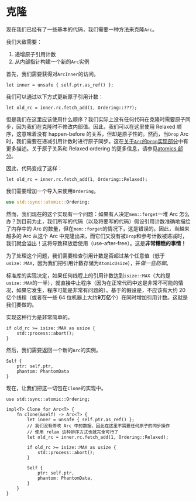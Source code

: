 # 克隆

现在我们已经有了一些基本的代码，我们需要一种方法来克隆`Arc`。

我们大致需要：

1. 递增原子引用计数
2. 从内部指针构建一个新的`Arc`实例

首先，我们需要获得对`ArcInner`的访问。

<!-- ignore: simplified code -->
```rust,ignore
let inner = unsafe { self.ptr.as_ref() };
```

我们可以通过以下方式更新原子引用计数：

<!-- ignore: simplified code -->
```rust,ignore
let old_rc = inner.rc.fetch_add(1, Ordering::???);
```

但是我们在这里应该使用什么顺序？我们实际上没有任何代码在克隆时需要原子同步，因为我们在克隆时不修改内部值。因此，我们可以在这里使用 Relaxed 顺序，这意味着没有 happen-before 的关系，但却是原子性的。然而，当`Drop` Arc 时，我们需要在递减引用计数时进行原子同步。这在[关于`Arc`的`Drop`实现部分](arc-drop.md)中有更多描述。关于原子关系和 Relaxed ordering 的更多信息，请参见[atomics 部分](../atomics.md)。

因此，代码变成了这样：

<!-- ignore: simplified code -->
```rust,ignore
let old_rc = inner.rc.fetch_add(1, Ordering::Relaxed);
```

我们需要增加一个导入来使用`Ordering`。

```rust
use std::sync::atomic::Ordering;
```

然而，我们现在的这个实现有一个问题：如果有人决定`mem::forget`一堆 Arc 怎么办？到目前为止，我们所写的代码（以及将要写的代码）假设引用计数准确地描绘了内存中的 Arc 的数量，但在`mem::forget`的情况下，这是错误的。因此，当越来越多的 Arc 从这个 Arc 中克隆出来，而它们又没有被`Drop`和参考计数被递减时，我们就会溢出！这将导致释放后使用（use-after-free）。这是**非常糟糕的事情！**

为了处理这个问题，我们需要检查引用计数是否超过某个任意值（低于`usize::MAX`，因为我们把引用计数存储为`AtomicUsize`），并*做一些防御*。

标准库的实现决定，如果任何线程上的引用计数达到`isize::MAX`（大约是`usize::MAX`的一半），就直接中止程序（因为在正常代码中这是非常不可能的情况，如果它发生，程序可能是非常有问题的）。基于的假设是，不应该有大约 20 亿个线程（或者在一些 64 位机器上大约**9万亿**个）在同时增加引用计数。这就是我们要做的。

实现这种行为是非常简单的。

<!-- ignore: simplified code -->
```rust,ignore
if old_rc >= isize::MAX as usize {
    std::process::abort();
}
```

然后，我们需要返回一个新的`Arc`的实例。

<!-- ignore: simplified code -->
```rust,ignore
Self {
    ptr: self.ptr,
    phantom: PhantomData
}
```

现在，让我们把这一切包在`Clone`的实现中。

<!-- ignore: simplified code -->
```rust,ignore
use std::sync::atomic::Ordering;

impl<T> Clone for Arc<T> {
    fn clone(&self) -> Arc<T> {
        let inner = unsafe { self.ptr.as_ref() };
        // 我们没有修改 Arc 中的数据，因此在这里不需要任何原子的同步操作
        // 使用 relax 这种排序方式也就完全可行了
        let old_rc = inner.rc.fetch_add(1, Ordering::Relaxed);

        if old_rc >= isize::MAX as usize {
            std::process::abort();
        }

        Self {
            ptr: self.ptr,
            phantom: PhantomData,
        }
    }
}
```
